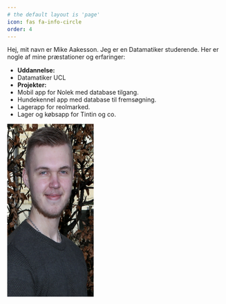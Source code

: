 ```yaml
---
# the default layout is 'page'
icon: fas fa-info-circle
order: 4
---
```


Hej, mit navn er Mike Aakesson. Jeg er en Datamatiker studerende. Her er nogle af mine præstationer og erfaringer:

- **Uddannelse:** 
- Datamatiker UCL
- **Projekter:** 
- Mobil app for Nolek med database tilgang.
- Hundekennel app med database til fremsøgning.
- Lagerapp for reolmarked.
- Lager og købsapp for Tintin og co.

<div style="text-align: left">
  <img src="/assets/images/Avatar/avatar.PNG" alt="Something went wrong loading the image." width="200" height="400"/>
</div>
